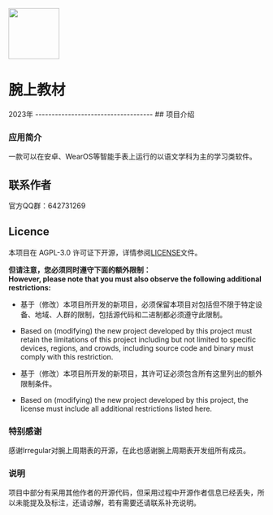 <img src="https://github.com/DaoChuanXS/WearTextBook/blob/main/res/logo.png" width="100px"/></p>
<h1 >腕上教材</h1>
2023年
------------------------------------
## 项目介绍

### 应用简介

一款可以在安卓、WearOS等智能手表上运行的以语文学科为主的学习类软件。



## 联系作者
官方QQ群：642731269
## Licence

本项目在 AGPL-3.0 许可证下开源，详情参阅[LICENSE](https://github.com/Irregular2333/WearElements/blob/main/LICENSE)文件。

**但请注意，您必须同时遵守下面的额外限制：**
<br>
**However, please note that you must also observe the following additional restrictions:**

- 基于（修改）本项目所开发的新项目，必须保留本项目对包括但不限于特定设备、地域、人群的限制，包括源代码和二进制都必须遵守此限制。
- Based on (modifying) the new project developed by this project must retain the limitations of this project including but not limited to specific devices, regions, and crowds, including source code and binary must comply with this restriction.

- 基于（修改）本项目所开发的新项目，其许可证必须包含所有这里列出的额外限制条件。
- Based on (modifying) the new project developed by this project, the license must include all additional restrictions listed here.


</p>

### 特别感谢
感谢Irregular对腕上周期表的开源，在此也感谢腕上周期表开发组所有成员。

### 说明
项目中部分有采用其他作者的开源代码，但采用过程中开源作者信息已经丢失，所以未能提及及标注，还请谅解，若有需要还请联系补充说明。

